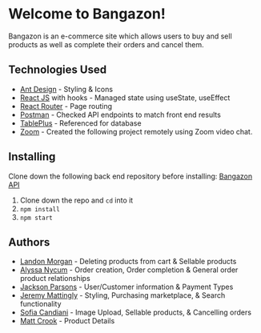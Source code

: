 # Welcome to Bangazon!
Bangazon is an e-commerce site which allows users to buy and sell products as well as complete their orders and cancel them.

## Technologies Used 
* [Ant Design](https://ant.design/) - Styling & Icons
* [React JS](https://reactjs.org/) with hooks - Managed state using useState, useEffect
* [React Router](https://reacttraining.com/react-router/) - Page routing 
* [Postman](https://www.postman.com/) - Checked API endpoints to match front end results
* [TablePlus](https://docs.tableplus.com/) - Referenced for database
* [Zoom](https://zoom.us/) - Created the following project remotely using Zoom video chat. 

## Installing
Clone down the following back end repository before installing: [Bangazon API](https://github.com/nss-day-cohort-38/bangazon-ecommerce-api-ark-moon)
1. Clone down the repo and `cd` into it
1. `npm install`
2. `npm start`



## Authors
* [Landon Morgan](https://github.com/iandonMorgan) - Deleting products from cart & Sellable products 
* [Alyssa Nycum](https://github.com/alyssanycum) - Order creation, Order completion &  General order product relationships
* [Jackson Parsons](https://github.com/jcksnparsons) - User/Customer information & Payment Types
* [Jeremy Mattingly](https://github.com/halcyonvagabond) - Styling, Purchasing marketplace, & Search functionality
* [Sofia Candiani](https://github.com/sncandiani) - Image Upload, Sellable products, & Cancelling orders
* [Matt Crook](https://github.com/MattCrook) - Product Details